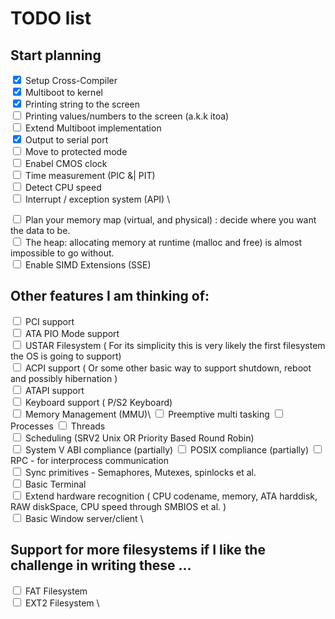 # TODO list 
## Start planning
<input type="checkbox" checked/> Setup Cross-Compiler \
<input type="checkbox" checked/> Multiboot to kernel \
<input type="checkbox" checked/> Printing string to the screen \
<input type="checkbox" /> Printing values/numbers to the screen (a.k.k itoa) \
<input type="checkbox" /> Extend Multiboot implementation \
<input type="checkbox" checked/> Output to serial port \
<input type="checkbox" /> Move to protected mode \
<input type="checkbox" /> Enabel CMOS clock \
<input type="checkbox" /> Time measurement (PIC &| PIT) \
<input type="checkbox" /> Detect CPU speed \
<input type="checkbox" /> Interrupt / exception system (API) \

<input type="checkbox" /> Plan your memory map (virtual, and physical) : decide where you want the data to be. \
<input type="checkbox" /> The heap: allocating memory at runtime (malloc and free) is almost impossible to go without. \
<input type="checkbox" /> Enable SIMD Extensions (SSE)

## Other features I am thinking of:
<input type="checkbox" /> PCI support \
<input type="checkbox" /> ATA PIO Mode support \
<input type="checkbox" /> USTAR Filesystem ( For its simplicity this is very likely the first filesystem the OS is going to support) \
<input type="checkbox" /> ACPI support ( Or some other basic way to support shutdown, reboot and possibly hibernation ) \
<input type="checkbox" /> ATAPI support \
<input type="checkbox" /> Keyboard support ( P/S2 Keyboard) \
<input type="checkbox" /> Memory Management (MMU)\ 
<input type="checkbox" /> Preemptive multi tasking 
<input type="checkbox" /> Processes 
<input type="checkbox" /> Threads  
<input type="checkbox" /> Scheduling (SRV2 Unix OR Priority Based Round Robin) \
<input type="checkbox" /> System V ABI compliance (partially)
<input type="checkbox" /> POSIX compliance (partially)
<input type="checkbox" /> RPC - for interprocess communication \
<input type="checkbox" /> Sync primitives  - Semaphores, Mutexes, spinlocks et al. \
<input type="checkbox" /> Basic Terminal \
<input type="checkbox" /> Extend hardware recognition ( CPU codename, memory, ATA harddisk, RAW diskSpace, CPU speed through SMBIOS et al. ) \
<input type="checkbox" /> Basic Window server/client \
## Support for more filesystems if I like the challenge in writing these ...
<input type="checkbox" /> FAT Filesystem \
<input type="checkbox" /> EXT2 Filesystem \